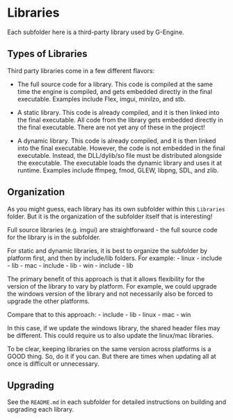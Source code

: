 # Libraries
Each subfolder here is a third-party library used by G-Engine.

## Types of Libraries
Third party libraries come in a few different flavors:

- The full source code for a library. This code is compiled at the same time the engine is compiled, and gets embedded directly in the final executable. Examples include Flex, imgui, minilzo, and stb.

- A static library. This code is already compiled, and it is then linked into the final executable. All code from the library gets embedded directly in the final executable. There are not yet any of these in the project!

- A dynamic library. This code is already compiled, and it is then linked into the final executable. However, the code is not embedded in the final executable. Instead, the DLL/dylib/so file must be distributed alongside the executable. The executable loads the dynamic library and uses it at runtime. Examples include ffmpeg, fmod, GLEW, libpng, SDL, and zlib.

## Organization
As you might guess, each library has its own subfolder within this `Libraries` folder. But it is the organization of the subfolder itself that is interesting!

Full source libraries (e.g. imgui) are straightforward - the full source code for the library is in the subfolder.

For static and dynamic libraries, it is best to organize the subfolder by platform first, and then by include/lib folders. For example:
	- linux
		- include
		- lib
	- mac
		- include
		- lib
	- win
		- include
		- lib

The primary benefit of this approach is that it allows flexibility for the version of the library to vary by platform. For example, we could upgrade the windows version of the library and not necessarily also be forced to upgrade the other platforms.

Compare that to this approach:
	- include
	- lib
		- linux
		- mac
		- win

In this case, if we update the windows library, the shared header files may be different. This could require us to also update the linux/mac libraries.

To be clear, keeping libraries on the same version across platforms is a GOOD thing. So, do it if you can. But there are times when updating all at once is difficult or unnecessary.

## Upgrading
See the `README.md` in each subfolder for detailed instructions on building and upgrading each library.